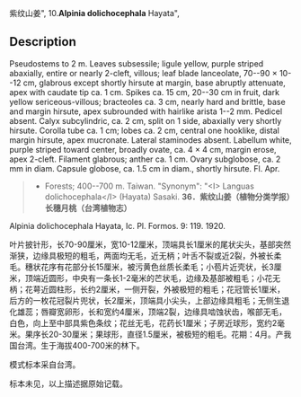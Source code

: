紫纹山姜",
10.**Alpinia dolichocephala** Hayata",

## Description
Pseudostems to 2 m. Leaves subsessile; ligule yellow, purple striped abaxially, entire or nearly 2-cleft, villous; leaf blade lanceolate, 70--90 × 10--12 cm, glabrous except shortly hirsute at margin, base abruptly attenuate, apex with caudate tip ca. 1 cm. Spikes ca. 15 cm, 20--30 cm in fruit, dark yellow sericeous-villous; bracteoles ca. 3 cm, nearly hard and brittle, base and margin hirsute, apex subrounded with hairlike arista 1--2 mm. Pedicel absent. Calyx subcylindric, ca. 2 cm, split on 1 side, abaxially very shortly hirsute. Corolla tube ca. 1 cm; lobes ca. 2 cm, central one hooklike, distal margin hirsute, apex mucronate. Lateral staminodes absent. Labellum white, purple striped toward center, broadly ovate, ca. 4 × 4 cm, margin erose, apex 2-cleft. Filament glabrous; anther ca. 1 cm. Ovary subglobose, ca. 2 mm in diam. Capsule globose, ca. 1.5 cm in diam., shortly hirsute. Fl. Apr.

> * Forests; 400--700 m. Taiwan.
  "Synonym": "&lt;I&gt; Languas dolichocephala&lt;/I&gt; (Hayata) Sasaki.
**36．紫纹山姜（植物分类学报）长穗月桃（台湾植物志）**

Alpinia dolichocephala Hayata, Ic. Pl. Formos. 9: 119. 1920.

叶片披针形，长70-90厘米，宽10-12厘米，顶端具长1厘米的尾状尖头，基部突然渐狭，边缘具极短的粗毛，两面均无毛，近无柄；叶舌不裂或近2裂，外被长柔毛。穗状花序有花部分长15厘米，被污黄色丝质长柔毛；小苞片近壳状，长3厘米，顶端近圆形，中央有一条长1-2毫米的芒状毛，边缘及基部被粗毛；小花无柄；花萼近圆柱形，长约2厘米，一侧开裂，外被极短的粗毛；花冠管长1厘米，后方的一枚花冠裂片兜状，长2厘米，顶端具小尖头，上部边缘具粗毛；无侧生退化雄蕊；唇瓣宽卵形，长和宽约4厘米，顶端2裂，边缘具啮蚀状齿，喉部无毛，白色，向上至中部具紫色条纹；花丝无毛，花药长1厘米；子房近球形，宽约2毫米。果序长20-30厘米；果球形，直径1.5厘米，被极短的粗毛。花期：4月。产我国台湾。生于海拔400-700米的林下。

模式标本采自台湾。

标本未见，以上描述据原始记载。
